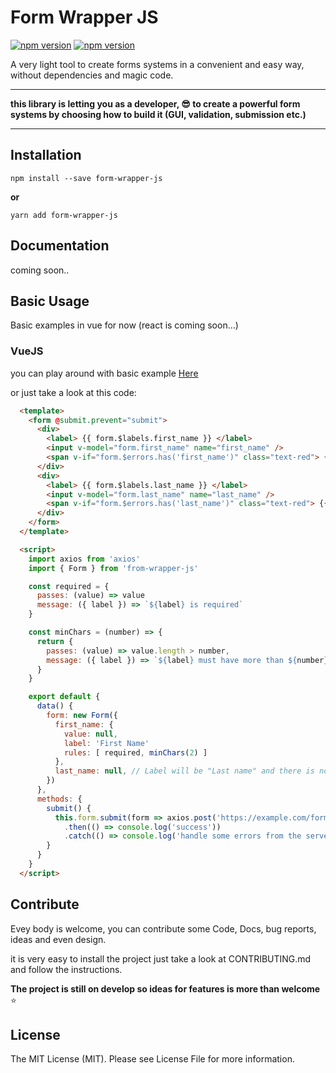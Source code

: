 # Form Wrapper JS
[![npm version](https://badge.fury.io/js/form-wrapper-js.svg)](https://badge.fury.io/js/form-wrapper-js)
[![npm version](https://travis-ci.org/Nevoss/form-wrapper-js.svg?branch=master)](https://travis-ci.org/Nevoss/form-wrapper-js)

A very light tool to create forms systems in a convenient and easy way, without dependencies and magic code.

---
**this library is letting you as a developer, 😎 to create a powerful form systems by choosing how to build it (GUI, validation, submission etc.)**

---

## Installation
```
npm install --save form-wrapper-js
```
**or**
```
yarn add form-wrapper-js
```

## Documentation
coming soon..

## Basic Usage
Basic examples in vue for now (react is coming soon...)

### VueJS
you can play around with basic example [Here](https://codesandbox.io/s/5x96q83yvp?module=%2Fsrc%2FApp.vue)

or just take a look at this code:
```html
  <template>
    <form @submit.prevent="submit">
      <div>
        <label> {{ form.$labels.first_name }} </label>
        <input v-model="form.first_name" name="first_name" />
        <span v-if="form.$errors.has('first_name')" class="text-red"> {{ form.$errors.get('first_name') }} </span>
      </div>
      <div>
        <label> {{ form.$labels.last_name }} </label>
        <input v-model="form.last_name" name="last_name" />
        <span v-if="form.$errors.has('last_name')" class="text-red"> {{ form.$errors.get('last_name') }} </span>
      </div>
    </form>
  </template>

  <script>
    import axios from 'axios'
    import { Form } from 'from-wrapper-js'

    const required = {
      passes: (value) => value
      message: ({ label }) => `${label} is required` 
    }

    const minChars = (number) => {
      return {
        passes: (value) => value.length > number,
        message: ({ label }) => `${label} must have more than ${number} characters`
      }
    }

    export default {
      data() {
        form: new Form({
          first_name: {
            value: null,
            label: 'First Name'
            rules: [ required, minChars(2) ]
          },
          last_name: null, // Label will be "Last name" and there is no client side validation rules to check on submit
        })
      },
      methods: {
        submit() {
          this.form.submit(form => axios.post('https://example.com/form'), form.data())
            .then(() => console.log('success'))
            .catch(() => console.log('handle some errors from the server (there is hook for more standard way of handling errors from server)'))
        }
      }
    }
  </script>
```

## Contribute
Evey body is welcome, you can contribute some Code, Docs, bug reports, ideas and even design. 

it is very easy to install the project just take a look at CONTRIBUTING.md and follow the instructions.

**The project is still on develop so ideas for features is more than welcome** ⭐

## License
The MIT License (MIT). Please see License File for more information.

